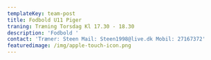 ```yaml
---
templateKey: team-post
title: Fodbold U11 Piger
traning: Træning Torsdag Kl 17.30 - 18.30
description: 'Fodbold '
contact: 'Træner: Steen Mail: Steen1998@live.dk Mobil: 27167372'
featuredimage: /img/apple-touch-icon.png
---
```



